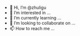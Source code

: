 - 👋 Hi, I’m @zhuligu
- 👀 I’m interested in ...
- 🌱 I’m currently learning ...
- 💞️ I’m looking to collaborate on ...
- 📫 How to reach me ...

<!---
zhuligu/zhuligu is a ✨ special ✨ repository because its `README.md` (this file) appears on your GitHub profile.
You can click the Preview link to take a look at your changes.
--->
